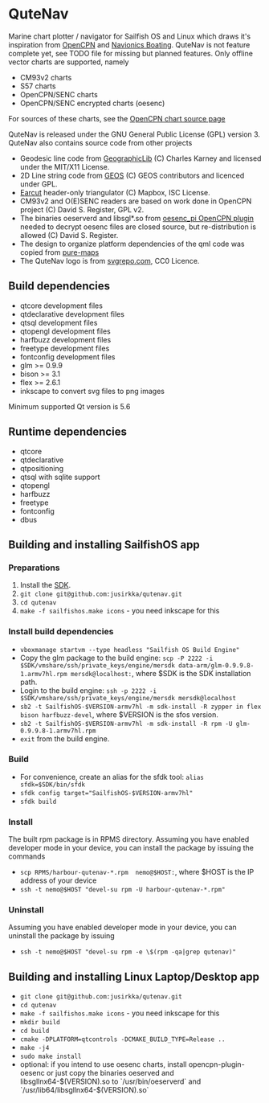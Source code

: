 # QuteNav

Marine chart plotter / navigator for Sailfish OS and Linux which draws it's inspiration
from [OpenCPN](https://opencpn.org) and [Navionics Boating](https://www.navionics.com/apps/navionics-boating ). QuteNav is not feature complete yet, see TODO file for missing but planned features.
Only offline vector charts are supported, namely
- CM93v2 charts
- S57 charts
- OpenCPN/SENC charts
- OpenCPN/SENC encrypted charts (oesenc)

For sources of these charts, see the [OpenCPN chart source page](https://opencpn.org/OpenCPN/info/chartsource.html)

QuteNav is released under the GNU General Public
License (GPL) version 3. QuteNav also contains source code from other projects
- Geodesic line code from [GeographicLib](https://sourceforge.net/projects/geographiclib/) (C)
Charles Karney and licensed under the MIT/X11 License.
- 2D Line string code from [GEOS](https://trac.osgeo.org/geos) (C) GEOS contributors and licenced under GPL.
- [Earcut](https://github.com/mapbox/earcut.hpp) header-only triangulator (C) Mapbox, ISC License.
- CM93v2 and O(E)SENC readers are based on work done in OpenCPN project (C) David S. Register, GPL v2.
- The binaries oeserverd and libsgl*.so from [oesenc_pi OpenCPN plugin](https://github.com/bdbcat/oesenc_pi/)
needed to decrypt oesenc files are closed source, but re-distribution is allowed (C) David S. Register.
- The design to organize platform dependencies of the qml code was copied from [pure-maps](https://github.com/rinigus/pure-maps)
- The QuteNav logo is from [svgrepo.com](https://www.svgrepo.com/svg/233528/buoy), CC0 Licence.

## Build dependencies

- qtcore development files
- qtdeclarative development files
- qtsql development files
- qtopengl development files
- harfbuzz development files
- freetype development files
- fontconfig development files
- glm >= 0.9.9
- bison >= 3.1
- flex >= 2.6.1
- inkscape to convert svg files to png images

Minimum supported Qt version is 5.6

## Runtime dependencies

- qtcore
- qtdeclarative
- qtpositioning
- qtsql with sqlite support
- qtopengl
- harfbuzz
- freetype
- fontconfig
- dbus

## Building and installing SailfishOS app

### Preparations

1. Install the [SDK](https://sailfishos.org/wiki/Application_SDK_Installation).
2. `git clone git@github.com:jusirkka/qutenav.git`
3. `cd qutenav`
4. `make -f sailfishos.make icons` - you need inkscape for this

### Install build dependencies

- `vboxmanage startvm --type headless "Sailfish OS Build Engine"`
- Copy the glm package to the build engine: `scp -P 2222 -i $SDK/vmshare/ssh/private_keys/engine/mersdk data-arm/glm-0.9.9.8-1.armv7hl.rpm mersdk@localhost:`, where $SDK is the SDK installation path.
- Login to the build engine: `ssh -p 2222 -i $SDK/vmshare/ssh/private_keys/engine/mersdk mersdk@localhost`
- `sb2 -t SailfishOS-$VERSION-armv7hl -m sdk-install -R zypper in flex bison harfbuzz-devel`, where
$VERSION is the sfos version.
- `sb2 -t SailfishOS-$VERSION-armv7hl -m sdk-install -R rpm -U glm-0.9.9.8-1.armv7hl.rpm`
- `exit` from the build engine.

### Build

- For convenience, create an alias for the sfdk tool: `alias sfdk=$SDK/bin/sfdk`
- `sfdk config target="SailfishOS-$VERSION-armv7hl"`
- `sfdk build`

### Install

The built rpm package is in RPMS directory. Assuming you have enabled developer mode in your device, you can install the package by issuing the commands
- `scp RPMS/harbour-qutenav-*.rpm  nemo@$HOST:`, where $HOST is the IP address of your device
- `ssh -t nemo@$HOST "devel-su rpm -U harbour-qutenav-*.rpm"`

### Uninstall

Assuming you have enabled developer mode in your device, you can uninstall the package by issuing
- `ssh -t nemo@$HOST "devel-su rpm -e \$(rpm -qa|grep qutenav)"`

## Building and installing Linux Laptop/Desktop app

- `git clone git@github.com:jusirkka/qutenav.git`
- `cd qutenav`
- `make -f sailfishos.make icons` - you need inkscape for this
- `mkdir build`
- `cd build`
- `cmake -DPLATFORM=qtcontrols -DCMAKE_BUILD_TYPE=Release ..`
- `make -j4`
- `sudo make install`
- optional: if you intend to use oesenc charts, install opencpn-plugin-oesenc or just copy the binaries oeserved and libsgllnx64-$(VERSION).so to `/usr/bin/oeserverd` and `/usr/lib64/libsgllnx64-$(VERSION).so`
